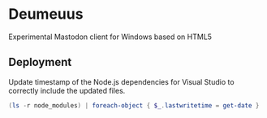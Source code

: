 # Deumeuus
Experimental Mastodon client for Windows based on HTML5

## Deployment

Update timestamp of the Node.js dependencies for Visual Studio to correctly include the updated files.

```powershell
(ls -r node_modules) | foreach-object { $_.lastwritetime = get-date }
```
